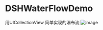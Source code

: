 # DSHWaterFlowDemo
用UICollectionView  简单实现的瀑布流
![image](https://github.com/dushihao/DSHWaterFlowDemo/blob/master/DSHWaterFlowDemo/2月-14-2017%2015-57-52.gif)
